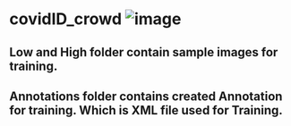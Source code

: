 # covidID_crowd  ![image](https://user-images.githubusercontent.com/11790686/84209024-e9432080-aa69-11ea-966d-fd39f88394f8.png)

## Low and High folder contain sample images for training.

## Annotations folder contains created Annotation for training. Which is XML file used for Training.
